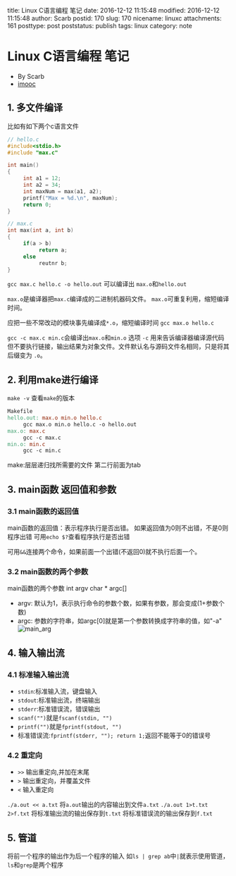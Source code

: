 title: Linux C语言编程 笔记
date: 2016-12-12 11:15:48
modified: 2016-12-12 11:15:48
author: Scarb
postid: 170
slug: 170
nicename: linuxc
attachments: 161
posttype: post
poststatus: publish
tags: linux
category: note

# Linux C语言编程 笔记

* By Scarb
* [imooc](http://www.imooc.com/learn/248)

## 1. 多文件编译

比如有如下两个c语言文件
```C
// hello.c
#include<stdio.h>
#include "max.c"

int main()
{
     int a1 = 12;
     int a2 = 34;
     int maxNum = max(a1, a2);
     printf("Max = %d.\n", maxNum);
     return 0;
}

```
```C
// max.c
int max(int a, int b)
{
     if(a > b)
          return a;
     else
          reutnr b;
}

```
`gcc max.c hello.c -o hello.out`
可以编译出 `max.o`和`hello.out`

`max.o`是编译器把`max.c`编译成的二进制机器码文件。
`max.o`可重复利用，缩短编译时间。

应把一些不常改动的模块事先编译成`*.o`，缩短编译时间
`gcc max.o hello.c`

`gcc -c max.c min.c`会编译出`max.o`和`min.o`
选项 `-c` 用来告诉编译器编译源代码但不要执行链接，输出结果为对象文件。文件默认名与源码文件名相同，只是将其后缀变为 `.o`。

## 2. 利用make进行编译

`make -v`
查看`make`的版本

```Makefile
Makefile
hello.out: max.o min.o hello.c
     gcc max.o min.o hello.c -o hello.out
max.o: max.c
     gcc -c max.c
min.o: min.c
     gcc -c min.c
```

make:层层递归找所需要的文件
第二行前面为tab

## 3. main函数 返回值和参数

### 3.1 main函数的返回值

main函数的返回值：表示程序执行是否出错。
如果返回值为0则不出错，不是0则程序出错
可用`echo $?`查看程序执行是否出错

可用`&&`连接两个命令，如果前面一个出错(不返回0)就不执行后面一个。

### 3.2 main函数的两个参数

main函数的两个参数
int argv char * argc[]
* argv: 默认为1，表示执行命令的参数个数，如果有参数，那会变成(1+参数个数)
* argc: 参数的字符串，如argc[0]就是第一个参数转换成字符串的值，如"-a"
![main_arg][img1]

## 4. 输入输出流

### 4.1 标准输入输出流

- `stdin`:标准输入流，键盘输入
- `stdout`:标准输出流，终端输出
- `stderr`:标准错误流，错误输出
- `scanf("")`就是`fscanf(stdin, "")`
- `printf("")`就是`fprintf(stdout, "")`
- 标准错误流:`fprintf(stderr, ""); return 1;`返回不能等于0的错误号

### 4.2 重定向

- `>>` 输出重定向,并加在末尾
- `>` 输出重定向，并覆盖文件
- `<` 输入重定向

`./a.out << a.txt` 将`a.out`输出的内容输出到文件`a.txt`
`./a.out 1>t.txt 2>f.txt`
将标准输出流的输出保存到`t.txt`
将标准错误流的输出保存到`f.txt`

## 5. 管道

将前一个程序的输出作为后一个程序的输入
如`ls | grep ab`中`|`就表示使用管道，`ls`和`grep`是两个程序


[img1]: http://47.106.131.90/blog/uploads/2016/12/main_arg.png